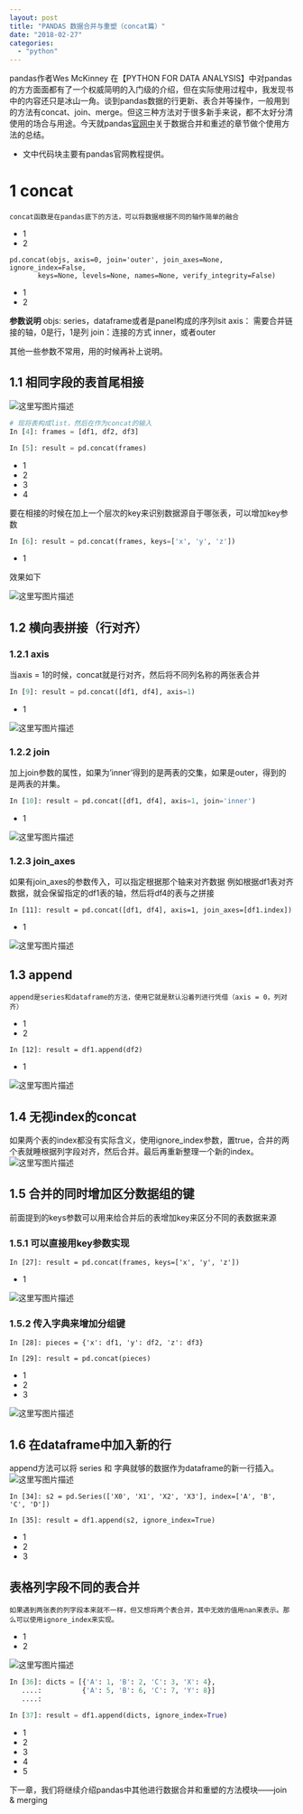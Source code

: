 ```yaml
---
layout: post
title: "PANDAS 数据合并与重塑（concat篇）"
date: "2018-02-27"
categories: 
  - "python"
---
```


pandas作者Wes McKinney 在【PYTHON FOR DATA ANALYSIS】中对pandas的方方面面都有了一个权威简明的入门级的介绍，但在实际使用过程中，我发现书中的内容还只是冰山一角。谈到pandas数据的行更新、表合并等操作，一般用到的方法有concat、join、merge。但这三种方法对于很多新手来说，都不太好分清使用的场合与用途。今天就pandas[官网中](http://pandas.pydata.org/pandas-docs/stable/merging.html)关于数据合并和重述的章节做个使用方法的总结。

- 文中代码块主要有pandas官网教程提供。

# 1 concat

```
concat函数是在pandas底下的方法，可以将数据根据不同的轴作简单的融合
```

- 1
- 2

```
pd.concat(objs, axis=0, join='outer', join_axes=None, ignore_index=False,
       keys=None, levels=None, names=None, verify_integrity=False)
```

- 1
- 2

**参数说明** objs: series，dataframe或者是panel构成的序列lsit axis： 需要合并链接的轴，0是行，1是列 join：连接的方式 inner，或者outer

其他一些参数不常用，用的时候再补上说明。

## 1.1 相同字段的表首尾相接

![这里写图片描述](http://img.blog.csdn.net/20160913192849769)

```python
# 现将表构成list，然后在作为concat的输入
In [4]: frames = [df1, df2, df3]

In [5]: result = pd.concat(frames)
```

- 1
- 2
- 3
- 4

要在相接的时候在加上一个层次的key来识别数据源自于哪张表，可以增加key参数

```python
In [6]: result = pd.concat(frames, keys=['x', 'y', 'z'])
```

- 1

效果如下

![这里写图片描述](http://img.blog.csdn.net/20160913194106249)

## 1.2 横向表拼接（行对齐）

### 1.2.1 axis

当axis = 1的时候，concat就是行对齐，然后将不同列名称的两张表合并

```python
In [9]: result = pd.concat([df1, df4], axis=1)
```

- 1

![这里写图片描述](http://img.blog.csdn.net/20160913194820155)

### 1.2.2 join

加上join参数的属性，如果为’inner’得到的是两表的交集，如果是outer，得到的是两表的并集。

```python
In [10]: result = pd.concat([df1, df4], axis=1, join='inner')
```

- 1

![这里写图片描述](http://img.blog.csdn.net/20160913195018721)

### 1.2.3 join\_axes

如果有join\_axes的参数传入，可以指定根据那个轴来对齐数据 例如根据df1表对齐数据，就会保留指定的df1表的轴，然后将df4的表与之拼接

```
In [11]: result = pd.concat([df1, df4], axis=1, join_axes=[df1.index])
```

- 1

![这里写图片描述](http://img.blog.csdn.net/20160913195355535)

## 1.3 append

```
append是series和dataframe的方法，使用它就是默认沿着列进行凭借（axis = 0，列对齐）
```

- 1
- 2

```
In [12]: result = df1.append(df2)
```

- 1

![这里写图片描述](http://img.blog.csdn.net/20160913195644364)

## 1.4 无视index的concat

如果两个表的index都没有实际含义，使用ignore\_index参数，置true，合并的两个表就睡根据列字段对齐，然后合并。最后再重新整理一个新的index。 ![这里写图片描述](http://img.blog.csdn.net/20160913200428629)

## 1.5 合并的同时增加区分数据组的键

前面提到的keys参数可以用来给合并后的表增加key来区分不同的表数据来源

### 1.5.1 可以直接用key参数实现

```
In [27]: result = pd.concat(frames, keys=['x', 'y', 'z'])
```

- 1

![这里写图片描述](http://img.blog.csdn.net/20160913201130231)

### 1.5.2 传入字典来增加分组键

```
In [28]: pieces = {'x': df1, 'y': df2, 'z': df3}

In [29]: result = pd.concat(pieces)
```

- 1
- 2
- 3

![这里写图片描述](http://img.blog.csdn.net/20160913201130231)

## 1.6 在dataframe中加入新的行

append方法可以将 series 和 字典就够的数据作为dataframe的新一行插入。 ![这里写图片描述](http://img.blog.csdn.net/20160914090542084)

```
In [34]: s2 = pd.Series(['X0', 'X1', 'X2', 'X3'], index=['A', 'B', 'C', 'D'])

In [35]: result = df1.append(s2, ignore_index=True)
```

- 1
- 2
- 3

## 表格列字段不同的表合并

```
如果遇到两张表的列字段本来就不一样，但又想将两个表合并，其中无效的值用nan来表示。那么可以使用ignore_index来实现。
```

- 1
- 2

![这里写图片描述](http://img.blog.csdn.net/20160914091035307)

```python
In [36]: dicts = [{'A': 1, 'B': 2, 'C': 3, 'X': 4},
   ....:          {'A': 5, 'B': 6, 'C': 7, 'Y': 8}]
   ....: 

In [37]: result = df1.append(dicts, ignore_index=True)
```

- 1
- 2
- 3
- 4
- 5

下一章，我们将继续介绍pandas中其他进行数据合并和重塑的方法模块——join & merging
